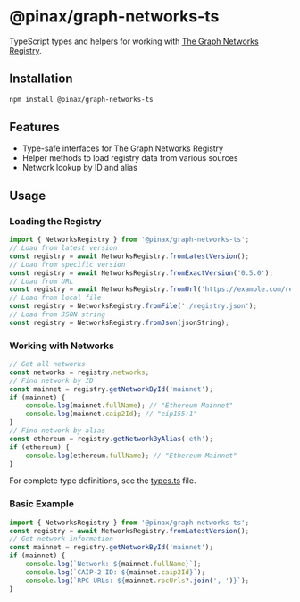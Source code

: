 # @pinax/graph-networks-ts

TypeScript types and helpers for working with [The Graph Networks Registry](https://github.com/graphprotocol/networks-registry).

## Installation

```bash
npm install @pinax/graph-networks-ts
```

## Features

- Type-safe interfaces for The Graph Networks Registry
- Helper methods to load registry data from various sources
- Network lookup by ID and alias

## Usage

### Loading the Registry

```typescript
import { NetworksRegistry } from '@pinax/graph-networks-ts';
// Load from latest version
const registry = await NetworksRegistry.fromLatestVersion();
// Load from specific version
const registry = await NetworksRegistry.fromExactVersion('0.5.0');
// Load from URL
const registry = await NetworksRegistry.fromUrl('https://example.com/registry.json');
// Load from local file
const registry = NetworksRegistry.fromFile('./registry.json');
// Load from JSON string
const registry = NetworksRegistry.fromJson(jsonString);
```

### Working with Networks

```typescript
// Get all networks
const networks = registry.networks;
// Find network by ID
const mainnet = registry.getNetworkById('mainnet');
if (mainnet) {
    console.log(mainnet.fullName); // "Ethereum Mainnet"
    console.log(mainnet.caip2Id); // "eip155:1"
}
// Find network by alias
const ethereum = registry.getNetworkByAlias('eth');
if (ethereum) {
    console.log(ethereum.fullName); // "Ethereum Mainnet"
}
```


For complete type definitions, see the [types.ts](https://github.com/YaroShkvorets/networks-registry-libs/blob/main/packages/typescript/src/types.ts) file.

### Basic Example

```typescript
import { NetworksRegistry } from '@pinax/graph-networks-ts';
const registry = await NetworksRegistry.fromLatestVersion();
// Get network information
const mainnet = registry.getNetworkById('mainnet');
if (mainnet) {
    console.log(`Network: ${mainnet.fullName}`);
    console.log(`CAIP-2 ID: ${mainnet.caip2Id}`);
    console.log(`RPC URLs: ${mainnet.rpcUrls?.join(', ')}`);
}
```
